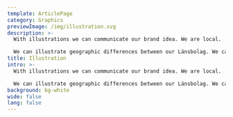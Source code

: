 ```yaml
---
template: ArticlePage
category: Graphics
previewImage: /img/illustration.svg
description: >-
  With illustrations we can communicate our brand idea. We are local.

  We can illustrate geographic differences between our Länsbolag. We can also communicate different branches within Länsförsäkringar in a playful way. Often used as decoration.
title: Illustration
intro: >-
  With illustrations we can communicate our brand idea. We are local.

  We can illustrate geographic differences between our Länsbolag. We can also communicate different branches within Länsförsäkringar in a playful way. Often used as decoration.
background: bg-white
wide: false
lang: false
---
```

